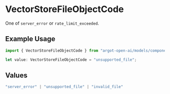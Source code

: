 # VectorStoreFileObjectCode

One of `server_error` or `rate_limit_exceeded`.

## Example Usage

```typescript
import { VectorStoreFileObjectCode } from "argot-open-ai/models/components";

let value: VectorStoreFileObjectCode = "unsupported_file";
```

## Values

```typescript
"server_error" | "unsupported_file" | "invalid_file"
```